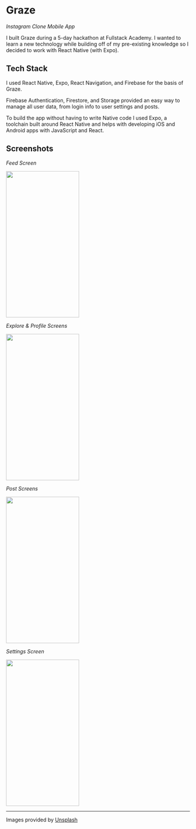 # Graze

_Instagram Clone Mobile App_

I built Graze during a 5-day hackathon at Fullstack Academy. I wanted to learn a new technology while building off of my pre-existing knowledge so I decided to work with React Native (with Expo).

## Tech Stack

I used React Native, Expo, React Navigation, and Firebase for the basis of Graze.

Firebase Authentication, Firestore, and Storage provided an easy way to manage all user data, from login info to user settings and posts.

To build the app without having to write Native code I used Expo, a toolchain built around React Native and helps with developing iOS and Android apps with JavaScript and React.

## Screenshots

_Feed Screen_

<img src="https://media.giphy.com/media/fYAX9uU5JM9JuqTc1z/giphy.gif" width='200' height="400" />

_Explore & Profile Screens_

<img src="https://media.giphy.com/media/YoElArvh2UfrQ3ETnu/giphy.gif" width='200' height="400" />

_Post Screens_

<img src="/assets/screenshots/post.gif" width="200" height='400'/>

_Settings Screen_

<img src="https://media.giphy.com/media/WOwsipdVIwlFIuQzer/giphy.gif" width="200" height="400" />

---

Images provided by [Unsplash](https://unsplash.com/)
